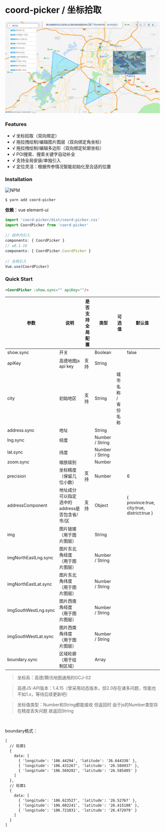 # coord-picker / 坐标拾取

![图片](./preview.png)

### Features

- √ 坐标拾取（双向绑定）
- √ 拖拉拽绘制/编辑图片图层（双向绑定角坐标）
- √ 拖拉拽绘制/编辑多边形（双向绑定轮廓坐标）
- √ POI搜索、搜索关键字自动补全
- √ 支持全局安装/单独引入
- √ 定位灵活：根据传参情况智能初始化至合适的位置

### Installation
![NPM](https://nodei.co/npm/coord-picker.png)
``` bash
$ yarn add coord-picker
```

**依赖**：vue element-ui

```js
import 'coord-picker/dist/coord-picker.css'
import CoordPicker from 'coord-picker'

// 组件内引入
components: { CoordPicker }
// ≤0.1.16
components: { CoordPicker.CoordPicker }

// 全局引入
Vue.use(CoordPicker) 
```

### Quick Start

```html
<CoordPicker :show.sync="" apiKey=""/>
```

| 参数 | 说明 | 是否支持全局配置 | 类型 | 可选值 | 默认值 |
| --- | --- | --- | --- | --- | --- |
| show.sync | 开关 | | Boolean | | false |
| apiKey | 高德地图js api key | 支持 | String | | |
| city | 初始地区 | 支持 | String | 城市名称 / 省份名称 | |
| address.sync | 地址 | | String | | |
| lng.sync | 经度 | | Number / String | | |
| lat.sync | 纬度 | | Number / String | | |
| zoom.sync | 缩放级别 | | Number | | |
| precision | 坐标精度（保留几位小数） | 支持 | Number | | 6 |
| addressComponent | 地址成分 可以指定选中的address是否包含省/市/区 | 支持 | Object | | { province:true, city:true, district:true } |
| img | 图片链接（用于图片图层） | | String | | |
| imgNorthEastLng.sync | 图片东北角经度（用于图片图层） | | Number / String | | |
| imgNorthEastLat.sync | 图片东北角纬度（用于图片图层） | | Number / String | | |
| imgSouthWestLng.sync | 图片西南角经度（用于图片图层） | | Number / String | | |
| imgSouthWestLat.sync | 图片西南角纬度（用于图片图层） | | Number / String | | |
| boundary.sync | 区域轮廓（用于绘制区域） | | Array | | |

> 坐标系：高德/腾讯地图通用的GCJ-02

> 高德JS-API版本：1.4.15（曾采用动态版本，但2.0存在诸多问题，性能也不如1.x，等待后续更新吧）

> 坐标值类型：Number和String都能接收 但返回时 由于js的Number类型存在精度丢失问题 故返回String

<br/>

boundary格式：

```
[
  // 轮廓1
  {
    data: [
      { 'longitude': '106.44294', 'latitude': '26.644338' },
      { 'longitude': '106.431267', 'latitude': '26.504937' },
      { 'longitude': '106.569282', 'latitude': '26.585405' }
    ]
  },
  // 轮廓1 
  {
    data: [
      { 'longitude': '106.623527', 'latitude': '26.52767' },
      { 'longitude': '106.602241', 'latitude': '26.415188' },
      { 'longitude': '106.721031', 'latitude': '26.472979' }
    ]
  }
]
```
